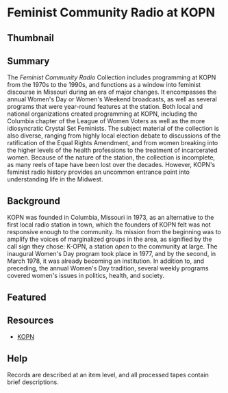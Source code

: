 # Feminist Community Radio at KOPN

## Thumbnail



## Summary

The <em>Feminist Community Radio</em> Collection includes programming at KOPN from the 1970s to the 1990s, and functions as a window into feminist discourse in Missouri during an era of major changes. It encompasses the annual Women's Day or Women's Weekend broadcasts, as well as several programs that were year-round features at the station. Both local and national organizations created programming at KOPN, including the Columbia chapter of the League of Women Voters as well as the more idiosyncratic Crystal Set Feminists. The subject material of the collection is also diverse, ranging from highly local election debate to discussions of the ratification of the Equal Rights Amendment, and from women breaking into the higher levels of the health professions to the treatment of incarcerated women. Because of the nature of the station, the collection is incomplete, as many reels of tape have been lost over the decades. However, KOPN's feminist radio history provides an uncommon entrance point into understanding life in the Midwest.

## Background

KOPN was founded in Columbia, Missouri in 1973, as an alternative to the first local radio station in town, which the founders of KOPN felt was not responsive enough to the community. Its mission from the beginning was to amplify the voices of marginalized groups in the area, as signified by the call sign they chose: K-OPN, a station <em>open</em> to the community at large. The inaugural Women's Day program took place in 1977, and by the second, in March 1978, it was already becoming an institution. In addition to, and preceding, the annual Women's Day tradition, several weekly programs covered women's issues in politics, health, and society.

## Featured



## Resources

- [KOPN](http://www.kopn.org)

## Help

Records are described at an item level, and all processed tapes contain brief descriptions.

